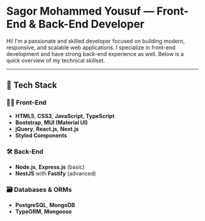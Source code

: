 # Sagor Mohammed Yousuf — Front-End & Back-End Developer

Hi! I'm a passionate and skilled developer focused on building modern, responsive, and scalable web applications. I specialize in front-end development and have strong back-end experience as well. Below is a quick overview of my technical skillset.

---

## 🚀 Tech Stack

### 🧑‍🎨 Front-End
- **HTML5**, **CSS3**, **JavaScript**, **TypeScript**
- **Bootstrap**, **MUI (Material UI)**
- **jQuery**, **React.js**, **Next.js**
- **Styled Components**

### 🛠️ Back-End
- **Node.js**, **Express.js** (basic)
- **NestJS** with **Fastify** (advanced)

### 🗃️ Databases & ORMs
- **PostgreSQL**, **MongoDB**
- **TypeORM**, **Mongoose**



